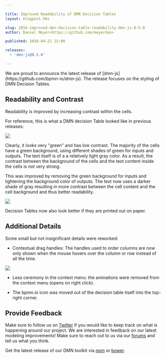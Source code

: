 ```yaml
---

title: Improved Readability of DMN Decision Tables
layout: blogpost.hbs

slug: 2016-improved-dmn-decision-table-readability-dmn-js-0-5-0
author: Daniel Meyer<https://github.com/meyerdan>

published: 2016-04-21 15:00

releases:
  - 'dmn-js@0.5.0'

---
```


<p class="introduction">
  We are proud to announce the latest release of [dmn-js](https://github.com/bpmn-io/dmn-js). The release focuses on the styling of DMN Decision Tables.
</p>

<!-- continue -->

## Readability and Contrast

Readability is improved by increasing contrast within the cells.

For reference, this is what a DMN decision Table looked like in previous releases:

<div class="figure">
  <img src="{{ assets }}/attachments/blog/2016/007-dmn-table-before.png">
</div>

Clearly, it looks very "green" and has low contrast. The majority of the cells have a green background, using different shades of green for inputs and outputs. The text itself is of a a relatively light gray color.
As a result, the contrast between the background of the cells and the text content inside the cells is not very strong.

This was improved by removing the green background for inputs and lightening the background color of outputs. The text now uses a darker shade of gray resulting in more contrast between the cell content and the cell background and thus better readability.

<div class="figure">
  <img src="{{ assets }}/attachments/blog/2016/008-dmn-table-after.png">
</div>

Decision Tables now also look better if they are printed out on paper.

## Additional Details

Some small but not insignificant details were reworked:

* Contextual drag handles: The handles used to order columns are now only shown when the mouse hovers over the column or row instead of all the time.

<div class="figure">
  <img src="{{ assets }}/attachments/blog/2016/009-drag-handles.gif">
</div>

* Less ceremony in the context menu: the animations were removed from the context menu (opens on right click).

* The bpmn.io icon was moved out of the decision table itself into the top-right corner.

## Provide Feedback

Make sure to follow us on [Twitter](https://twitter.com/bpmn_io) if you would like to keep track on what is happening around our project.
We are interested in feedback on our latest modeling improvements! Make sure to reach out to us via our [forums](https://forum.bpmn.io/top/all) and tell us what you think.

Get the latest release of our DMN toolkit via [npm](https://www.npmjs.com/package/dmn-js) or [bower](https://github.com/bpmn-io/bower-dmn-js).